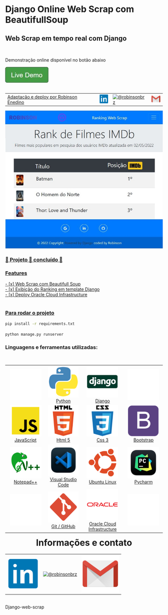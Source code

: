 ﻿<div width="720">
    <h1 align="left">Django Online Web Scrap com BeautifullSoup</h1>
    <h2 align="left">Web Scrap em tempo real com Django</h2>
    <br>
<p align="left">Demonstração online disponível no botão abaixo</p>
<a href="https://www.enedino.com.br/movierank">
<img src="https://raw.githubusercontent.com/robinsonbrz/robinsonbrz/main/static/img/live_demo.jpg" width="138" height="50"></a>
<br>
<br>
            <table align="right">
                </tr>
                <td>
                    <a href="https://www.linkedin.com/in/robinsonbrz/">
                        Adaptação e deploy por Robinson Enedino
                </td>
                <td>
                    <a href="https://www.linkedin.com/in/robinsonbrz/">
                        <img src="https://raw.githubusercontent.com/robinsonbrz/robinsonbrz/main/static/img/linkedin.png"
                            width="30" height="30">
                </td>
                <td>
                    <a href="https://www.linkedin.com/in/robinsonbrz/">
                        <img src="https://avatars.githubusercontent.com/u/18150643?s=96&amp;v=4" alt="@robinsonbrz"
                            width="30" height="30">
                </td>
                <td>
                    <a href="https://www.enedino.com.br/contato">
                        <img src="https://raw.githubusercontent.com/robinsonbrz/robinsonbrz/main/static/img/gmail.png"
                            width="30" height="30"></a>
                </td>
                </tr>
            </table>
    <div align="center">
    <br>
        <a href="https://www.linkedin.com/in/robinsonbrz/">
            <img src="Movie List.jpg" width="600" height="auto">
            <h3 align="left">
                🚧 Projeto 🚀 concluído 🚧
            </h3>
            <h3 align="left"> Features </h3>
            <div align="left">
                - [x] Web Scrap com Beautifull Soup<br>
                - [x] Exibição do Ranking em template Django<br>
                - [x] Deploy Oracle Cloud Infrastructure
            </div>
    </div>
    <br>
<h3> Para rodar o projeto</h3>

```bash
pip install -r requirements.txt

python manage.py runserver
```
   <h3 align="left">Linguagens e ferramentas utilizadas:</h3>
    <br>
    <div align="left">
        <table align="left">
            <tr>
                <td align=center width="180">
                    <a href="https://www.linkedin.com/in/robinsonbrz/">
                        <img src="https://raw.githubusercontent.com/robinsonbrz/robinsonbrz/main/static/img/empty.png"
                            width="100" height="100" />
                        <br />
                </td>
                <td align=center width="180">
                    <a href="https://www.linkedin.com/in/robinsonbrz/">
                        <img src="https://raw.githubusercontent.com/robinsonbrz/robinsonbrz/main/static/img/python.png"
                            width="100" height="100" />
                        <br /> Python
                </td>
                <td align=center width="180">
                    <a href="https://www.linkedin.com/in/robinsonbrz/">
                        <img src="https://raw.githubusercontent.com/robinsonbrz/robinsonbrz/main/static/img/django2.png"
                            width="100" height="100" />
                        <br /> Django
                </td>
                <td align=center width="180">
                    <a href="https://www.linkedin.com/in/robinsonbrz/">
                        <img src="https://raw.githubusercontent.com/robinsonbrz/robinsonbrz/main/static/img/empty.png"
                            width="100" height="100" />
                        <br />
                </td>
            </tr>
            <tr>
                <td align=center>
                    <a href="https://www.linkedin.com/in/robinsonbrz/">
                        <img src="https://raw.githubusercontent.com/robinsonbrz/robinsonbrz/main/static/img/js.png"
                            width="100" height="100" />
                        <br /> JavaScript
                </td>
                <td align=center>
                    <a href="https://www.linkedin.com/in/robinsonbrz/">
                        <img src="https://raw.githubusercontent.com/robinsonbrz/robinsonbrz/main/static/img/html-5.png"
                            width="100" height="100" />
                        <br /> Html 5
                </td>
                <td align=center>
                    <a href="https://www.linkedin.com/in/robinsonbrz/">
                        <img src="https://raw.githubusercontent.com/robinsonbrz/robinsonbrz/main/static/img/css-3.png"
                            width="100" height="100" />
                        <br /> Css 3
                </td>
                <td align=center>
                    <a href="https://www.linkedin.com/in/robinsonbrz/">
                        <img src="https://raw.githubusercontent.com/robinsonbrz/robinsonbrz/main/static/img/bootstrap.png"
                            width="100" height="100" />
                        <br /> Bootstrap
                </td>
            </tr>
            <tr>
                <td align=center>
                    <a href="https://www.linkedin.com/in/robinsonbrz/">
                        <img src="https://raw.githubusercontent.com/robinsonbrz/robinsonbrz/main/static/img/Notepad++.png"
                            width="100" height="100" />
                        <br /> Notepad++
                </td>
                <td align=center>
                    <a href="https://www.linkedin.com/in/robinsonbrz/">
                        <img src="https://raw.githubusercontent.com/robinsonbrz/robinsonbrz/main/static/img/visual_studio_code.png"
                            width="100" height="100" />
                        <br /> Visual Studio Code
                </td>
                <td align=center>
                    <a href="https://www.linkedin.com/in/robinsonbrz/">
                        <img src="https://raw.githubusercontent.com/robinsonbrz/robinsonbrz/main/static/img/ubuntu.png"
                            width="100" height="100" />
                        <br /> Ubuntu Linux
                </td>
                <td align=center>
                    <a href="https://www.linkedin.com/in/robinsonbrz/">
                        <img src="https://raw.githubusercontent.com/robinsonbrz/robinsonbrz/main/static/img/pycharm.png"
                            width="100" height="100" />
                        <br /> Pycharm
                </td>
            </tr>
            <tr>
                <td align=center>
                    <a href="https://www.linkedin.com/in/robinsonbrz/">
                        <img src="https://raw.githubusercontent.com/robinsonbrz/robinsonbrz/main/static/img/empty.png"
                            width="100" height="100" />
                        <br />
                </td>
                <td align=center>
                    <a href="https://www.linkedin.com/in/robinsonbrz/">
                        <img src="https://raw.githubusercontent.com/robinsonbrz/robinsonbrz/main/static/img/git.png"
                            width="100" height="100" />
                        <br /> Git / GitHub
                </td>
                <td align=center>
                    <a href="https://www.linkedin.com/in/robinsonbrz/">
                        <img src="https://raw.githubusercontent.com/robinsonbrz/robinsonbrz/main/static/img/oracle.png"
                            width="100" height="100" />
                        <br /> Oracle Cloud Infrastructure
                </td>
                <td align=center>
                    <a href="https://www.linkedin.com/in/robinsonbrz/">
                        <img src="https://raw.githubusercontent.com/robinsonbrz/robinsonbrz/main/static/img/empty.png"
                            width="100" height="100" />
                        <br />
                </td>
            </tr>
        </table>
    </div>
    <br>
    <br><br><br><br><br><br><br><br><br><br><br><br><br><br><br>
    <br><br><br><br><br><br><br><br><br><br><br>
    <h1 align="center"> Informações e contato </h1>
    <div align="center">
        <table>
            </tr>
            <td>
                <a href="https://www.linkedin.com/in/robinsonbrz/">
                    <img src="https://raw.githubusercontent.com/robinsonbrz/robinsonbrz/main/static/img/linkedin.png"
                        width="100" height="100">
            </td>
            <td>
                <a href="https://www.linkedin.com/in/robinsonbrz/">
                    <img src="https://avatars.githubusercontent.com/u/18150643?s=96&amp;v=4" alt="@robinsonbrz"
                        width="30" height="30">
            </td>
            <td>
                <a href="https://www.enedino.com.br/contato">
                    <img src="https://raw.githubusercontent.com/robinsonbrz/robinsonbrz/main/static/img/gmail.png"
                        width="120" height="120"></a>
            </td>
            </tr>
        </table>
    </div>
    <br>
    Django-web-scrap
</div>